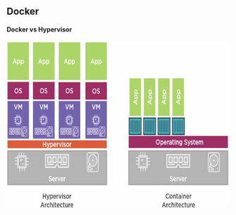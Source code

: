 ## Docker

#### Docker vs Hypervisor

<img src="./images/docker.jpg" width="640" height="380" alt="docker vs hypervisor">
